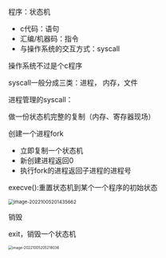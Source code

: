 程序：状态机

+ c代码：语句
+ 汇编/机器码：指令
+ 与操作系统的交互方式：syscall



操作系统不过是个c程序



syscall一般分成三类：进程， 内存，文件



进程管理的syscall：

做一份状态机完整的复制（内存、寄存器现场）

创建一个进程fork

+ 立即复制一个状态机
+ 新创建进程返回0
+ 执行fork的进程返回子进程的进程号



execve():重置状态机到某个一个程序的初始状态



<img src="/Users/wangfusheng/Documents/notes/操作系统/操作系统设计与实现/.assets/image-20221005201435662-4972076.png" alt="image-20221005201435662" style="zoom:67%;" />  



销毁

exit，销毁一个状态机

<img src="/Users/wangfusheng/Documents/notes/操作系统/操作系统设计与实现/.assets/image-20221005205218036-4974339.png" alt="image-20221005205218036" style="zoom: 50%;" />  
